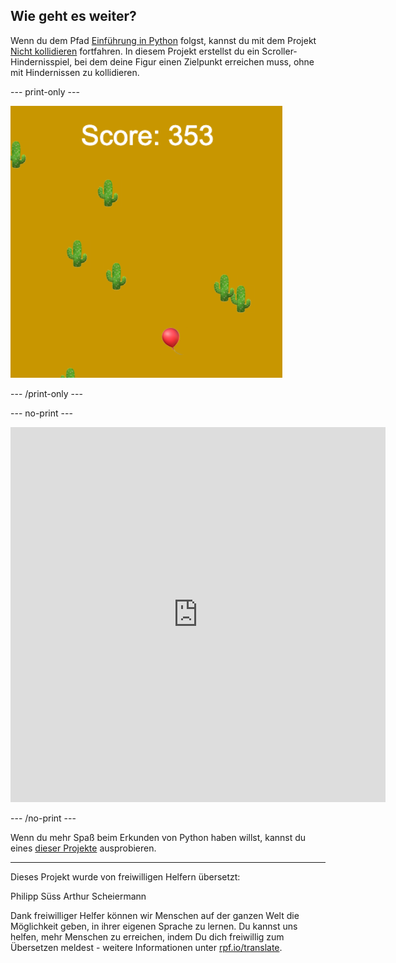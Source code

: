 ## Wie geht es weiter?

Wenn du dem Pfad [Einführung in Python](https://projects.raspberrypi.org/de-DE/raspberrypi/python-intro) folgst, kannst du mit dem Projekt [Nicht kollidieren](https://projects.raspberrypi.org/de-DE/projects/dont-collide) fortfahren. In diesem Projekt erstellst du ein Scroller-Hindernisspiel, bei dem deine Figur einen Zielpunkt erreichen muss, ohne mit Hindernissen zu kollidieren.

--- print-only ---

![Eine Beispielkreation aus dem Projekt „Nicht kollidieren“, die einen Ballon zeigt, der in einer Wüste mit Kakteen schwebt](images/dont-collide.png)

--- /print-only ---

--- no-print ---

<iframe src="https://editor.raspberrypi.org/de-DE/embed/viewer/dont-pop-example" width="600" height="600" frameborder="0" marginwidth="0" marginheight="0" allowfullscreen>
</iframe>

--- /no-print ---

Wenn du mehr Spaß beim Erkunden von Python haben willst, kannst du eines [dieser Projekte](https://projects.raspberrypi.org/de-DE/projects?software%5B%5D=python) ausprobieren.

***

Dieses Projekt wurde von freiwilligen Helfern übersetzt:

Philipp Süss
Arthur Scheiermann

Dank freiwilliger Helfer können wir Menschen auf der ganzen Welt die Möglichkeit geben, in ihrer eigenen Sprache zu lernen. Du kannst uns helfen, mehr Menschen zu erreichen, indem Du dich freiwillig zum Übersetzen meldest - weitere Informationen unter [rpf.io/translate](https://rpf.io/translate).

